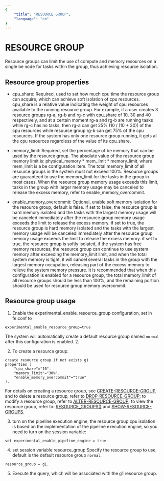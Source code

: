 ```yaml
---
{
    "title": "RESOURCE GROUP",
    "language": "en"
}
---
```


<!-- 
Licensed to the Apache Software Foundation (ASF) under one
or more contributor license agreements.  See the NOTICE file
distributed with this work for additional information
regarding copyright ownership.  The ASF licenses this file
to you under the Apache License, Version 2.0 (the
"License"); you may not use this file except in compliance
with the License.  You may obtain a copy of the License at

  http://www.apache.org/licenses/LICENSE-2.0

Unless required by applicable law or agreed to in writing,
software distributed under the License is distributed on an
"AS IS" BASIS, WITHOUT WARRANTIES OR CONDITIONS OF ANY
KIND, either express or implied.  See the License for the
specific language governing permissions and limitations
under the License.
-->

# RESOURCE GROUP

<version since="dev"></version>

Resource groups can limit the use of compute and memory resources on a single be node for tasks within the group, thus achieving resource isolation.

## Resource group properties

* cpu_share: Required, used to set how much cpu time the resource group can acquire, which can achieve soft isolation of cpu resources. cpu_share is a relative value indicating the weight of cpu resources available to the running resource group. For example, if a user creates 3 resource groups rg-a, rg-b and rg-c with cpu_share of 10, 30 and 40 respectively, and at a certain moment rg-a and rg-b are running tasks while rg-c has no tasks, then rg-a can get 25% (10 / (10 + 30)) of the cpu resources while resource group rg-b can get 75% of the cpu resources. If the system has only one resource group running, it gets all the cpu resources regardless of the value of its cpu_share.

* memory_limit: Required, set the percentage of be memory that can be used by the resource group. The absolute value of the resource group memory limit is: physical_memory * mem_limit * memory_limit, where mem_limit is a be configuration item. The total memory_limit of all resource groups in the system must not exceed 100%. Resource groups are guaranteed to use the memory_limit for the tasks in the group in most cases. When the resource group memory usage exceeds this limit, tasks in the group with larger memory usage may be canceled to release the excess memory, refer to enable_memory_overcommit.

* enable_memory_overcommit: Optional, enable soft memory isolation for the resource group, default is false. if set to false, the resource group is hard memory isolated and the tasks with the largest memory usage will be canceled immediately after the resource group memory usage exceeds the limit to release the excess memory. if set to true, the resource group is hard memory isolated and the tasks with the largest memory usage will be canceled immediately after the resource group memory usage exceeds the limit to release the excess memory. if set to true, the resource group is softly isolated, if the system has free memory resources, the resource group can continue to use system memory after exceeding the memory_limit limit, and when the total system memory is tight, it will cancel several tasks in the group with the largest memory occupation, releasing part of the excess memory to relieve the system memory pressure. It is recommended that when this configuration is enabled for a resource group, the total memory_limit of all resource groups should be less than 100%, and the remaining portion should be used for resource group memory overcommit.

## Resource group usage

1. Enable the experimental_enable_resource_group configuration, set in fe.conf to
```
experimental_enable_resource_group=true
```
The system will automatically create a default resource group named ``normal`` after this configuration is enabled. 2.

2. To create a resource group:
```
create resource group if not exists g1
properties (
    "cpu_share"="10".
    "memory_limit"="30%".
    "enable_memory_overcommit"="true"
).
```
For details on creating a resource group, see [CREATE-RESOURCE-GROUP](../sql-manual/sql-reference/Data-Definition-Statements/Create/CREATE-RESOURCE-GROUP.md), and to delete a resource group, refer to [DROP-RESOURCE-GROUP](../sql-manual/sql-reference/Data-Definition-Statements/Drop/DROP-RESOURCE-GROUP.md); to modify a resource group, refer to [ALTER-RESOURCE-GROUP](../sql-manual/sql-reference/Data-Definition-Statements/Alter/ALTER-RESOURCE-GROUP.md); to view the resource group, refer to: [RESOURCE_GROUPS()](../sql-manual/sql-functions/table-functions/resource-group.md) and [SHOW-RESOURCE-GROUPS](../sql-manual/sql-reference/Show-Statements/SHOW-RESOURCE-GROUPS.md).


3. turn on the pipeline execution engine, the resource group cpu isolation is based on the implementation of the pipeline execution engine, so you need to turn on the session variable:
```
set experimental_enable_pipeline_engine = true.
```

4. set session variable resource_group Specify the resource group to use, default is the default resource group ``normal``.
```
resource_group = g1.
```

5. Execute the query, which will be associated with the g1 resource group.